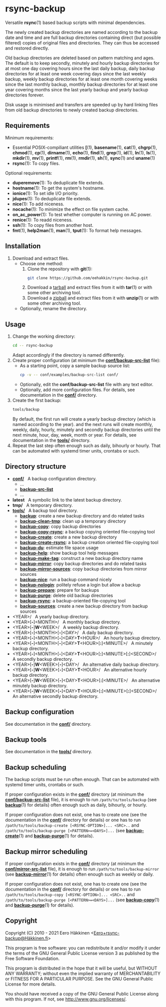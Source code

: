 rsync-backup
============

Versatile **rsync**(1) based backup scripts with minimal dependencies.

The newly created backup directories are named according to the backup
date and time and are full backup directories containing direct (but
possible filtered) copies of original files and directories. They can
thus be accessed and restored directly.

Old backup directories are deleted based on pattern matching and ages.
The default is to keep secondly, minutely and hourly backup directories
for at most one day covering hours since the last daily backup, daily
backup directories for at least one week covering days since the last
weekly backup, weekly backup directories for at least one month covering
weeks since the last monthly backup, monthly backup directories for at
least one year covering months since the last yearly backup and yearly
backup directories forever.

Disk usage is minimised and transfers are speeded up by hard linking
files from old backup directories to newly created backup directories.

Requirements
------------

Minimum requirements:
 - Essential POSIX-compiliant utilities
   **[**(1),
   **basename**(1),
   **cat**(1),
   **chgrp**(1),
   **chmod**(1),
   **cp**(1),
   **dirname**(1),
   **echo**(1),
   **find**(1),
   **grep**(1),
   **id**(1),
   **ln**(1),
   **ls**(1),
   **mkdir**(1),
   **mv**(1),
   **printf**(1),
   **rm**(1),
   **rmdir**(1),
   **sh**(1),
   **sync**(1) and
   **uname**(1)
 - **rsync**(1):        To copy files.

Optional requirements:
 - **duperemove**(1):   To deduplicate file extends.
 - **hostname**(1):     To get the system's hostname.
 - **ionice**(1):       To set idle I/O priority.
 - **jdupes**(1):       To deduplicate file extends.
 - **nice**(1):         To add niceness.
 - **nocache**(1):      To minimize the effect on file system cache.
 - **on_ac_power**(1):  To test whether computer is running on AC power.
 - **renice**(1):       To readd niceness.
 - **ssh**(1):          To copy files from another host.
 - **fmt**(1),
   **help2man**(1),
   **man**(1),
   **tput**(1):         To format help messages.

Installation
------------

 1. Download and extract files.
     - Choose one method:
        1. Clone the repository with **git**(1):
           ```sh
           git clone https://github.com/eehakkin/rsync-backup.git
           ```
        2. Download
           a [tarball](https://github.com/eehakkin/rsync-backup/tarball/main)
           and extract files from it with **tar**(1) or with some other
           archiving tool.
        3. Download
           a [zipball](https://github.com/eehakkin/rsync-backup/zipball/main)
           and extract files from it with **unzip**(1) or with some other
           archiving tool.
     - Optionally, rename the directory.

Usage
-----

 1. Change the working directory:
    ```sh
    cd -- rsync-backup
    ```
    Adapt accordingly if the directory is named differently.
 2. Create proper configuration (at minimum the **[conf/backup-src-list]**
    file):
     - As a starting point, copy a sample backup source list:
       ```sh
       cp -v -- conf/examples/backup-src-list conf/
       ```
     - Optionally, edit the **conf/backup-src-list** file with any text
       editor.
     - Optionally, add more configuration files.
       For details, see documentation in the **[conf/]** directory.
 3. Create the first backup:
    ```sh
    tools/backup
    ```
    By default, the first run will create a yearly backup directory
    (which is named according to the year). and the next runs will
    create monthly, weekly, daily, hourly, minutely and secondly backup
    directories until the next minute, hour, day, week, month or year.
    For details, see documentation in the **[tools/]** directory.
 4. Repeat the last step often enough such as daily, bihourly or hourly.
    That can be automated with systemd timer units, crontabs or such.

Directory structure
-------------------

 - **[conf/]**
     A backup configuration directory.
   - ...
   - **[backup-src-list](conf/README.md#the-confbackup-src-list-file)**
   - ...
 - **latest**
     A symbolic link to the latest backup directory.
 - **tmp/**
     A temporary directory.
 - **[tools/]**
     A backup tool directory.
   - **[backup]**:                create a new backup directory and do related tasks
   - **[backup-clean-tmp]**:      clean up a temporary directory
   - **[backup-copy]**:           copy backup directories
   - **[backup-copy-rsync]**:     a backup copying oriented file-copying tool
   - **[backup-create]**:         create a new backup directory
   - **[backup-create-rsync]**:   a backup creation oriented file-copying tool
   - **[backup-du]**:             estimate file space usage
   - **[backup-help]**:           show backup tool help messages
   - **[backup-make-tag]**:       construct a new backup directory name
   - **[backup-mirror]**:         copy backup directories and do related tasks
   - **[backup-mirror-sources]**: copy backup directories from mirror sources
   - **[backup-nice]**:           run a backup command nicely
   - **[backup-nologin]**:        politely refuse a login but allow a backup
   - **[backup-prepare]**:        prepare for backups
   - **[backup-purge]**:          delete old backup directories
   - **[backup-rsync]**:          a backup-oriented file-copying tool
   - **[backup-sources]**:        create a new backup directory from backup sources
 - \<YEAR\>/
     A yearly backup directory.
 - \<YEAR\>[**-**]\<MONTH\>/
     A monthly backup directory.
 - \<YEAR\>[**-**]**W**\<WEEK\>/
     A weekly backup directory.
 - \<YEAR\>[**-**]\<MONTH\>[**-**]\<DAY\>/
     A daily backup directory.
 - \<YEAR\>[**-**]\<MONTH\>[**-**]\<DAY\>**T**\<HOUR\>/
     An hourly backup directory.
 - \<YEAR\>[**-**]\<MONTH\>[**-**]\<DAY\>**T**\<HOUR\>[**:**]\<MINUTE\>/
     A minutely backup directory.
 - \<YEAR\>[**-**]\<MONTH\>[**-**]\<DAY\>**T**\<HOUR\>[**:**]\<MINUTE\>[**:**]\<SECOND\>/
     A secondly backup directory.
 - \<YEAR\>[**-**]**W**\<WEEK\>[**-**]\<DAY\>/
     An alternative daily backup directory.
 - \<YEAR\>[**-**]**W**\<WEEK\>[**-**]\<DAY\>**T**\<HOUR\>/
     An alternative hourly backup directory.
 - \<YEAR\>[**-**]**W**\<WEEK\>[**-**]\<DAY\>**T**\<HOUR\>[**:**]\<MINUTE\>/
     An alternative minutely backup directory.
 - \<YEAR\>[**-**]**W**\<WEEK\>[**-**]\<DAY\>**T**\<HOUR\>[**:**]\<MINUTE\>[**:**]\<SECOND\>/
     An alternative secondly backup directory.

[conf/]: conf/
[conf/backup-src-list]: conf/README.md#the-confbackup-src-list-file
[conf/mirror-src-list]: conf/README.md#the-confmirror-src-list-file
[tools/]: tools/
[backup]: tools/README.md#backup
[backup-clean-tmp]: tools/README.md#backup-clean-tmp
[backup-copy]: tools/README.md#backup-copy
[backup-copy-rsync]: tools/README.md#backup-copy-rsync
[backup-create]: tools/README.md#backup-create
[backup-create-rsync]: tools/README.md#backup-create-rsync
[backup-du]: tools/README.md#backup-du
[backup-help]: tools/README.md#backup-help
[backup-make-tag]: tools/README.md#backup-make-tag
[backup-mirror]: tools/README.md#backup-mirror
[backup-mirror-sources]: tools/README.md#backup-mirror-sources
[backup-nice]: tools/README.md#backup-nice
[backup-nologin]: tools/README.md#backup-nologin
[backup-prepare]: tools/README.md#backup-prepare
[backup-purge]: tools/README.md#backup-purge
[backup-rsync]: tools/README.md#backup-rsync
[backup-sources]: tools/README.md#backup-sources

Backup configuration
--------------------

See documentation in the **[conf/]** directory.

Backup tools
------------

See documentation in the **[tools/]** directory.

Backup scheduling
-----------------

The backup scripts must be run often enough. That can be automated with
systemd timer units, crontabs or such.

If proper configuration exists in the **[conf/]** directory (at minimum
the **[conf/backup-src-list]** file), it is enough to run
`/path/to/tools/backup` (see **[backup]**\(1\) for details) often enough
such as daily, bihourly, or hourly.

If proper configuration does not exist, one has to create one (see the
documentation in the **[conf/]** directory for details) or one has to
run `/path/to/tools/backup-create [<RSYNC-OPTION>]... <SRC>..` and
`/path/to/tools/backup-purge [<PATTERN>=<DAYS>]...` (see
**[backup-create]**\(1\) and **[backup-purge]**\(1\) for details).

Backup mirror scheduling
------------------------

If proper configuration exists in the **[conf/]** directory (at minimum
the **[conf/mirror-src-list]** file), it is enough to run
`/path/to/tools/backup-mirror` (see **[backup-mirror]**\(1\) for
details) often enough such as weekly or daily.

If proper configuration does not exist, one has to create one (see the
documentation in the **[conf/]** directory for details) or one has to
run `/path/to/tools/backup-copy [<RSYNC-OPTION>]... <SRC>..` and
`/path/to/tools/backup-purge [<PATTERN>=<DAYS>]...` (see
**[backup-copy]**\(1\) and **[backup-purge]**\(1\) for details).

Copyright
---------

Copyright (C) 2010 - 2021 Eero Häkkinen <Eero+rsync-backup@Häkkinen.fi>

This program is free software: you can redistribute it and/or modify
it under the terms of the GNU General Public License version 3
as published by the Free Software Foundation.

This program is distributed in the hope that it will be useful,
but WITHOUT ANY WARRANTY; without even the implied warranty of
MERCHANTABILITY or FITNESS FOR A PARTICULAR PURPOSE.  See the
GNU General Public License for more details.

You should have received a copy of the GNU General Public License
along with this program.  If not, see <http://www.gnu.org/licenses/>.
